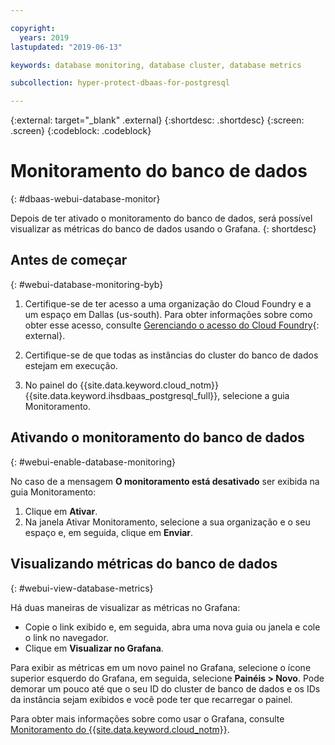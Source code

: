 ```yaml
---

copyright:
  years: 2019
lastupdated: "2019-06-13"

keywords: database monitoring, database cluster, database metrics

subcollection: hyper-protect-dbaas-for-postgresql

---
```


{:external: target="_blank" .external}
{:shortdesc: .shortdesc}
{:screen: .screen}
{:codeblock: .codeblock}


# Monitoramento do banco de dados
{: #dbaas-webui-database-monitor}

Depois de ter ativado o monitoramento do banco de dados, será possível visualizar as métricas do banco de dados usando o Grafana.
{: shortdesc}

## Antes de começar
{: #webui-database-monitoring-byb}

1.  Certifique-se de ter acesso a uma organização do Cloud Foundry e a um espaço em Dallas (us-south).
    Para obter informações sobre como obter esse acesso, consulte [Gerenciando o acesso do Cloud Foundry](https://cloud.ibm.com/docs/iam?topic=iam-mngcf#mngcf){: external}.

2.  Certifique-se de que todas as instâncias do cluster do banco de dados estejam em execução.

3.  No painel do {{site.data.keyword.cloud_notm}} {{site.data.keyword.ihsdbaas_postgresql_full}}, selecione a guia Monitoramento.

## Ativando o monitoramento do banco de dados
{: #webui-enable-database-monitoring}

No caso de a mensagem **O monitoramento está desativado** ser exibida na guia Monitoramento:

1. Clique em **Ativar**.
2. Na janela Ativar Monitoramento, selecione a sua organização e o seu espaço e, em seguida, clique em **Enviar**.


## Visualizando métricas do banco de dados
{: #webui-view-database-metrics}

Há duas maneiras de visualizar as métricas no Grafana:

- Copie o link exibido e, em seguida, abra uma nova guia ou janela e cole o link no navegador.
- Clique em **Visualizar no Grafana**.

Para exibir as métricas em um novo painel no Grafana, selecione o ícone superior esquerdo do Grafana, em seguida, selecione **Painéis > Novo**.
Pode demorar um pouco até que o seu ID do cluster de banco de dados e os IDs da instância sejam exibidos e você pode ter que recarregar o painel.

Para obter mais informações sobre como usar o Grafana, consulte [Monitoramento do {{site.data.keyword.cloud_notm}}](/docs/services/cloud-monitoring?topic=cloud-monitoring-getting-started).

